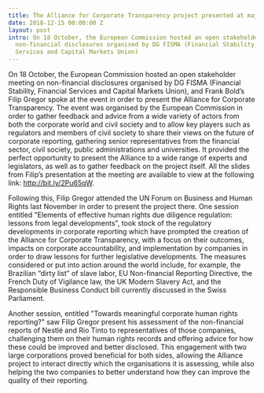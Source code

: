 ```yaml
---
title: The Alliance for Corporate Transparency project presented at major events
date: 2018-12-15 00:00:00 Z
layout: post
intro: On 18 October, the European Commission hosted an open stakeholder meeting on
  non-financial disclosures organised by DG FISMA (Financial Stability, Financial
  Services and Capital Markets Union)
---
```


On 18 October, the European Commission hosted an open stakeholder meeting on non-financial disclosures organised by DG FISMA (Financial Stability, Financial Services and Capital Markets Union), and Frank Bold’s Filip Gregor spoke at the event in order to present the Alliance for Corporate Transparency. The event was organised by the European Commission in order to gather feedback and advice from a wide variety of actors from both the corporate world and civil society and to allow key players such as regulators and members of civil society to share their views on the future of corporate reporting, gathering senior representatives from the financial sector, civil society, public administrations and universities. It provided the perfect opportunity to present the Alliance to a wide range of experts and legislators, as well as to gather feedback on the project itself. All the slides from Filip’s presentation at the meeting are available to view at the following link: http://bit.ly/2Pu65qW.

Following this, Filip Gregor attended the UN Forum on Business and Human Rights last November in order to present the project there. One session entitled "Elements of effective human rights due diligence regulation: lessons from legal developments", took stock of the regulatory developments in corporate reporting which have prompted the creation of the Alliance for Corporate Transparency, with a focus on their outcomes, impacts on corporate accountability, and implementation by companies in order to draw lessons for further legislative developments. The measures considered or put into action around the world include, for example, the Brazilian “dirty list” of slave labor, EU Non-financial Reporting Directive, the French Duty of Vigilance law, the UK Modern Slavery Act, and the Responsible Business Conduct bill currently discussed in the Swiss Parliament.

Another session, entitled "Towards meaningful corporate human rights reporting?" saw Filip Gregor present his assessment of the non-financial reports of Nestlé and Rio Tinto to representatives of those companies, challenging them on their human rights records and offering advice for how these could be improved and better disclosed. This engagement with two large corporations proved beneficial for both sides, allowing the Alliance project to interact directly which the organisations it is assessing, while also helping the two companies to better understand how they can improve the quality of their reporting.
